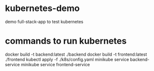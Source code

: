 # kubernetes-demo
demo full-stack-app to test kubernetes

# commands to run kubernetes
docker build -t backend:latest ./backend
docker build -t frontend:latest ./frontend
kubectl apply -f ./k8s/config.yaml
minikube service backend-service
minikube service frontend-service